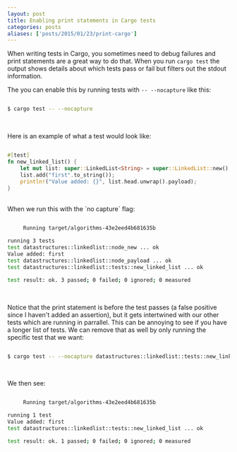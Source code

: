 ```yaml
---
layout: post
title: Enabling print statements in Cargo tests
categories: posts
aliases: ['posts/2015/01/23/print-cargo']
---
```


When writing tests in Cargo, you sometimes need to debug failures and print statements are a great way to do that. When you run `cargo test` the output shows details about which tests pass or fail but filters out the stdout information.

The you can enable this by running tests with `-- --nocapture` like this:

~~~ bash

$ cargo test -- --nocapture

~~~
<br>

Here is an example of what a test would look like:

~~~ rust

#[test]
fn new_linked_list() {
    let mut list: super::LinkedList<String> = super::LinkedList::new();
    list.add("first".to_string());
    println!("Value added: {}", list.head.unwrap().payload);
}

~~~
<br>
When we run this with the `no capture` flag:

~~~ bash

     Running target/algorithms-43e2eed4b681635b

running 3 tests
test datastructures::linkedlist::node_new ... ok
Value added: first
test datastructures::linkedlist::node_payload ... ok
test datastructures::linkedlist::tests::new_linked_list ... ok

test result: ok. 3 passed; 0 failed; 0 ignored; 0 measured
~~~

<br>

Notice that the print statement is before the test passes (a false positive since I haven't added an assertion), but it gets intertwined with our other tests which are running in parrallel. This can be annoying to see if you have a longer list of tests. We can remove that as well by only running the specific test that we want:

~~~ bash

$ cargo test -- --nocapture datastructures::linkedlist::tests::new_linked_list

~~~
<br>

We then see:

~~~ bash

     Running target/algorithms-43e2eed4b681635b

running 1 test
Value added: first
test datastructures::linkedlist::tests::new_linked_list ... ok

test result: ok. 1 passed; 0 failed; 0 ignored; 0 measured

~~~